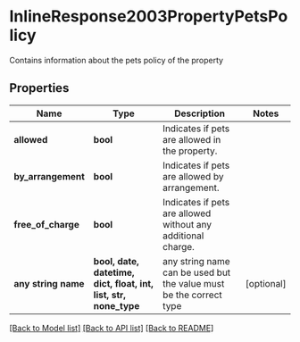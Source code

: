# InlineResponse2003PropertyPetsPolicy

Contains information about the pets policy of the property

## Properties
Name | Type | Description | Notes
------------ | ------------- | ------------- | -------------
**allowed** | **bool** | Indicates if pets are allowed in the property. | 
**by_arrangement** | **bool** | Indicates if pets are allowed by arrangement. | 
**free_of_charge** | **bool** | Indicates if pets are allowed without any additional charge. | 
**any string name** | **bool, date, datetime, dict, float, int, list, str, none_type** | any string name can be used but the value must be the correct type | [optional]

[[Back to Model list]](../README.md#documentation-for-models) [[Back to API list]](../README.md#documentation-for-api-endpoints) [[Back to README]](../README.md)


